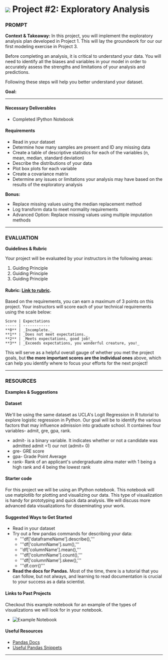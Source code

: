 # ![](https://ga-dash.s3.amazonaws.com/production/assets/logo-9f88ae6c9c3871690e33280fcf557f33.png) Project #2: Exploratory Analysis

### PROMPT
**Context & Takeaway:**
In this project, you will implement the exploratory analysis plan developed in Project 1. This will lay the groundwork for our our first modeling exercise in Project 3.

Before completing an analysis, it is critical to understand your data. You will need to identify all the biases and variables in your model in order to accurately assess the strengths and limitations of your analysis and predictions.

Following these steps will help you better understand your dataset.

**Goal:** 

---
#### Necessary Deliverables
- Completed IPython Notebook

#### Requirements
- Read in your dataset
- Determine how many samples are present and ID any missing data
- Create a table of descriptive statistics for each of the variables (n, mean, median, standard deviation)
- Describe the distributions of your data
- Plot box plots for each variable
- Create a covariance matrix
- Determine any issues or limitations your analysis may have based on the results of the exploratory analysis


**Bonus:**
- Replace missing values using the median replacement method
- Log transform data to meet normality requirements
- Advanced Option: Replace missing values using multiple imputation methods

---
### EVALUATION
**Guidelines & Rubric** 

Your project will be evaluated by your instructors in the following areas:

1. Guiding Principle
2. Guiding Principle
3. Guiding Principle

#### Rubric: [Link to rubric](#). 

Based on the requirements, you can earn a maximum of 3 points on this project. Your instructors will score each of your technical requirements using the scale below:

    Score | Expectations
    ----- | ------------
    **0** | _Incomplete._
    **1** | _Does not meet expectations._
    **2** | _Meets expectations, good job!_
    **3** | _Exceeds expectations, you wonderful creature, you!_

 This will serve as a helpful overall gauge of whether you met the project goals, but __the more important scores are the individual ones__ above, which can help you identify where to focus your efforts for the next project!

---
### RESOURCES
**Examples & Suggestions**

#### Dataset  
We'll be using the same dataset as UCLA's Logit Regression in R tutorial to explore logistic regression in Python. Our goal will be to identify the various factors that may influence admission into graduate school. It containes four variables- admit, gre, gpa, rank.

- admit- is a binary variable. It indicates whether or not a candidate was admitted admit =1) our not (admit= 0)
- gre- GRE score
- gpa- Grade Point Average
- rank- Rank of an applicant's undergraduate alma mater with 1 being a high rank and 4 being the lowest rank

#### Starter code
For this project we will be using an IPython notebook. This notebook will use matplotlib for plotting and visualizing our data. This type of visualization is handy for prototyping and quick data analysis. We will discuss more advanced data visualizations for disseminating your work.

#### Suggested Ways to Get Started
- Read in your dataset
- Try out a few pandas commands for describing your data:
  - '''df['dataframeName'].describe(),'''
  - '''df['columnName'].sum(),'''
  - ''df['columnName'].mean(),'''
  - '''df['columnName'].count(),'''
  - '''df['columnName'].skew(),'''
  - '''df.corr()'''
- **Read the docs for Pandas.** Most of the time, there is a tutorial that you can follow, but not always, and learning to read documentation is crucial to your success as a data scientist.

#### Links to Past Projects
Checkout this example notebook for an example of the types of visualizations we will look for in your notebook.

* ![Example Notebook](https://cloud.githubusercontent.com/assets/25366/8370438/dd651c2c-1b7c-11e5-8638-c99e2f6c7c61.png)


#### Useful Resources
- [Pandas Docs](http://pandas.pydata.org/pandas-docs/stable/)
- [Useful Pandas Snippets](https://gist.github.com/bsweger/e5817488d161f37dcbd2)

---

